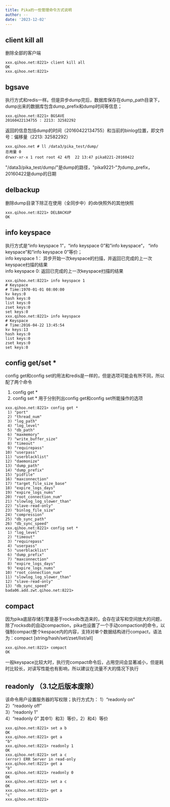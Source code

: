 ```yaml
---
title: Pika的一些管理命令方式说明
author: --
date: '2023-12-02'
---
```

## client kill all

删除全部的客户端

```
xxx.qihoo.net:8221> client kill all
OK
xxx.qihoo.net:8221>
```

## bgsave

执行方式和redis一样。但是异步dump完后，数据库保存在dump\_path目录下，dump出来的数据库包含dump\_prefix和dump时间等信息；

```
xxx.qihoo.net:8221> BGSAVE
20160422134755 : 2213: 32582292
```

返回的信息包括dump的时间（20160422134755）和当前的binlog位置，即文件号：偏移量（2213: 32582292）

```
xxx.qihoo.net # ll /data3/pika_test/dump/
总用量 0
drwxr-xr-x 1 root root 42 4月  22 13:47 pika8221-20160422
```

"/data3/pika\_test/dump/"是dump的路径，"pika9221-"为dump\_prefix，20160422是dump的日期

## delbackup

删除dump目录下除正在使用（全同步中）的db快照外的其他快照

```
xxx.qihoo.net:8221> DELBACKUP
OK
```

## info keyspace

执行方式是“info keyspace 1”，“info keyspace 0”和”info keyspace“， “info keyspace”和“info keyspace 0”等价；  
info keyspace 1： 异步开始一次keyspace的扫描，并返回已完成的上一次keyspace扫描的结果  
info keyspace 0: 返回已完成的上一次keyspace扫描的结果

```
xxx.qihoo.net:8221> info keyspace 1
# Keyspace
# Time:1970-01-01 08:00:00
kv keys:0
hash keys:0
list keys:0
zset keys:0
set keys:0
xxx.qihoo.net:8221> info keyspace
# Keyspace
# Time:2016-04-22 13:45:54
kv keys:13
hash keys:0
list keys:0
zset keys:0
set keys:0
```

## config get/set \*

config get和config set的用法和redis是一样的，但是选项可能会有所不同，所以配了两个命令

1. config get \*
2. config set \* 用于分别列出config get和config set所能操作的选项

```
xxx.qihoo.net:8221> config get *
 1) "port"
 2) "thread_num"
 3) "log_path"
 4) "log_level"
 5) "db_path"
 6) "maxmemory"
 7) "write_buffer_size"
 8) "timeout"
 9) "requirepass"
10) "userpass"
11) "userblacklist"
12) "daemonize"
13) "dump_path"
14) "dump_prefix"
15) "pidfile"
16) "maxconnection"
17) "target_file_size_base"
18) "expire_logs_days"
19) "expire_logs_nums"
20) "root_connection_num"
21) "slowlog_log_slower_than"
22) "slave-read-only"
23) "binlog_file_size"
24) "compression"
25) "db_sync_path"
26) "db_sync_speed"
xxx.qihoo.net:8221> config set *
 1) "log_level"
 2) "timeout"
 3) "requirepass"
 4) "userpass"
 5) "userblacklist"
 6) "dump_prefix"
 7) "maxconnection"
 8) "expire_logs_days"
 9) "expire_logs_nums"
10) "root_connection_num"
11) "slowlog_log_slower_than"
12) "slave-read-only"
13) "db_sync_speed"
bada06.add.zwt.qihoo.net:8221>
```

## compact

因为pika底层存储引擎是基于rocksdb改造来的，会存在读写和空间放大的问题，除了rocksdb的自动compaction，pika也设置了一个手动compaction的命令，以强制compact整个kespace内的内容，支持对单个数据结构进行compact，语法为：compact \[string/hash/set/zset/list/all\]

```
xxx.qihoo.net:8221> compact
OK
```

一般keyspace比较大时，执行完compact命令后，占用空间会显著减小，但是耗时比较长，对读写性能也有影响，所以建议在流量不大的情况下执行

## readonly （3.1之后版本废除）

该命令用户设置服务器的写权限；执行方式为： 1）“readonly on”  
2）“readonly off”  
3）“readonly 1”  
4）“readonly 0” 其中1）和3）等价，2）和4）等价

```
xxx.qihoo.net:8221> set a b
OK
xxx.qihoo.net:8221> get a
"b"
xxx.qihoo.net:8221> readonly 1
OK
xxx.qihoo.net:8221> set a c
(error) ERR Server in read-only
xxx.qihoo.net:8221> get a
"b"
xxx.qihoo.net:8221> readonly 0
OK
xxx.qihoo.net:8221> set a c
OK
xxx.qihoo.net:8221> get a
"c"
xxx.qihoo.net:8221>
```
